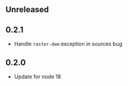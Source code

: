 ## Unreleased

## 0.2.1

- Handle `raster-dem` exception in sources bug

## 0.2.0

- Update for node 18

